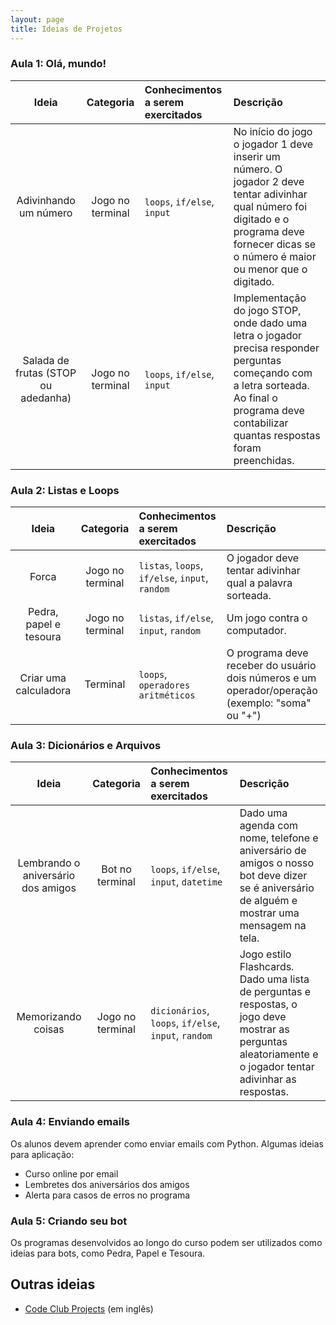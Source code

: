 ```yaml
---
layout: page
title: Ideias de Projetos
---
```


### Aula 1: Olá, mundo!

| Ideia | Categoria         | Conhecimentos a serem exercitados  | Descrição  |
| :---------: | :-------------: | :----- | :---- |
| Adivinhando um número | Jogo no terminal | `loops`, `if/else`, `input` | No início do jogo o jogador 1 deve inserir um número. O jogador 2 deve tentar adivinhar qual número foi digitado e o programa deve fornecer dicas se o número é maior ou menor que o digitado. |
| Salada de frutas (STOP ou adedanha) | Jogo no terminal | `loops`, `if/else`, `input` | Implementação do jogo STOP, onde dado uma letra o jogador precisa responder perguntas começando com a letra sorteada. Ao final o programa deve contabilizar quantas respostas foram preenchidas. |

### Aula 2: Listas e Loops

| Ideia | Categoria         | Conhecimentos a serem exercitados  | Descrição  |
| :---------: | :-------------: | :----- | :---- |
| Forca | Jogo no terminal | `listas`, `loops`, `if/else`, `input`, `random` | O jogador deve tentar adivinhar qual a palavra sorteada. |
| Pedra, papel e tesoura | Jogo no terminal | `listas`, `if/else`, `input`, `random` | Um jogo contra o computador. |
| Criar uma calculadora | Terminal | `loops`, `operadores aritméticos` | O programa deve receber do usuário dois números e um operador/operação (exemplo: "soma" ou "+") |

### Aula 3: Dicionários e Arquivos

| Ideia | Categoria         | Conhecimentos a serem exercitados  | Descrição  |
| :---------: | :-------------: | :----- | :---- |
| Lembrando o aniversário dos amigos | Bot no terminal | `loops`, `if/else`, `input`, `datetime` | Dado uma agenda com nome, telefone e aniversário de amigos o nosso bot deve dizer se é aniversário de alguém e mostrar uma mensagem na tela. |
| Memorizando coisas | Jogo no terminal | `dicionários`, `loops`, `if/else`, `input`, `random` | Jogo estilo Flashcards. Dado uma lista de perguntas e respostas, o jogo deve mostrar as perguntas aleatoriamente e o jogador tentar adivinhar as respostas. |

### Aula 4: Enviando emails

Os alunos devem aprender como enviar emails com Python.
Algumas ideias para aplicação:

* Curso online por email
* Lembretes dos aniversários dos amigos
* Alerta para casos de erros no programa

### Aula 5: Criando seu bot

Os programas desenvolvidos ao longo do curso podem ser utilizados como ideias
para bots, como Pedra, Papel e Tesoura.

## Outras ideias

* [Code Club Projects](https://codeclubprojects.org/en-GB/python/) (em inglês)
